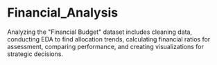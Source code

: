 # Financial_Analysis
Analyzing the "Financial Budget" dataset includes cleaning data, conducting EDA to find allocation trends, calculating financial ratios for assessment, comparing performance, and creating visualizations for strategic decisions.
